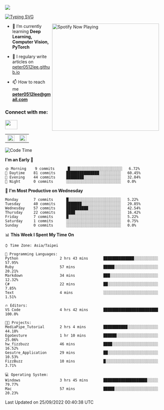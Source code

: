 ![](https://komarev.com/ghpvc/?username=peter0512lee&color=ff69b4)

[![Typing SVG](https://readme-typing-svg.herokuapp.com?color=F742BA&size=22&lines=Hi!+I'm+JYL)](https://git.io/typing-svg)

[<img src="https://spotify-now-playing.peter0512lee.vercel.app/api/spotify-playing" alt="Spotify Now Playing" width="350" align="right" />](https://open.spotify.com/user/21iyoswqgnkoe7peuesmqnhgy)

- 🌱 I’m currently learning **Deep Learning, Computer Vision, PyTorch**

- 📝 I regulary write articles on [peter0512lee.github.io](https://peter0512lee.github.io/)

- 📫 How to reach me **peter0512lee@gmail.com**

<h3 align="left">Connect with me:</h3>
<p align="left">
<a href="https://linkedin.com/in/jie-ying-li-b43a1416b" target="blank"><img align="center" src="https://raw.githubusercontent.com/rahuldkjain/github-profile-readme-generator/master/src/images/icons/Social/linked-in-alt.svg" height="30" width="40" /></a>
<!-- <a href="https://fb.com/peter0512lee" target="blank"><img align="center" src="https://raw.githubusercontent.com/rahuldkjain/github-profile-readme-generator/master/src/images/icons/Social/facebook.svg" alt="peter0512lee" height="30" width="40" /></a> -->
<!-- <a href="https://instagram.com/etiquette_ying" target="blank"><img align="center" src="https://raw.githubusercontent.com/rahuldkjain/github-profile-readme-generator/master/src/images/icons/Social/instagram.svg" alt="etiquette_ying" height="30" width="40" /></a> -->
<!-- <a href="https://medium.com/@peter0512lee" target="blank"><img align="center" src="https://raw.githubusercontent.com/rahuldkjain/github-profile-readme-generator/master/src/images/icons/Social/medium.svg" alt="@peter0512lee" height="30" width="40" /></a> -->
</p>

<table><tr><td valign="top" width="50%">

<img src="https://github-readme-stats.vercel.app/api?username=peter0512lee&hide_border=true&show_icons=true&locale=en" align="left" style="width: 100%" />

</td><td valign="top" width="50%">

<img src="https://github-readme-stats.vercel.app/api/top-langs?username=peter0512lee&hide_border=true&show_icons=true&locale=en&layout=compact" align="left" style="width: 100%" />

</td></tr></table>  

<!--START_SECTION:waka-->
![Code Time](http://img.shields.io/badge/Code%20Time-781%20hrs%209%20mins-blue)

**I'm an Early 🐤** 

```text
🌞 Morning    9 commits      █░░░░░░░░░░░░░░░░░░░░░░░░   6.72% 
🌆 Daytime    81 commits     ███████████████░░░░░░░░░░   60.45% 
🌃 Evening    44 commits     ████████░░░░░░░░░░░░░░░░░   32.84% 
🌙 Night      0 commits      ░░░░░░░░░░░░░░░░░░░░░░░░░   0.0%

```
📅 **I'm Most Productive on Wednesday** 

```text
Monday       7 commits      █░░░░░░░░░░░░░░░░░░░░░░░░   5.22% 
Tuesday      40 commits     ███████░░░░░░░░░░░░░░░░░░   29.85% 
Wednesday    57 commits     ██████████░░░░░░░░░░░░░░░   42.54% 
Thursday     22 commits     ████░░░░░░░░░░░░░░░░░░░░░   16.42% 
Friday       7 commits      █░░░░░░░░░░░░░░░░░░░░░░░░   5.22% 
Saturday     1 commits      ░░░░░░░░░░░░░░░░░░░░░░░░░   0.75% 
Sunday       0 commits      ░░░░░░░░░░░░░░░░░░░░░░░░░   0.0%

```


📊 **This Week I Spent My Time On** 

```text
⌚︎ Time Zone: Asia/Taipei

💬 Programming Languages: 
Python                   2 hrs 43 mins       ██████████████░░░░░░░░░░░   57.95% 
Ruby                     57 mins             █████░░░░░░░░░░░░░░░░░░░░   20.21% 
Markdown                 34 mins             ███░░░░░░░░░░░░░░░░░░░░░░   12.32% 
C#                       22 mins             ██░░░░░░░░░░░░░░░░░░░░░░░   7.85% 
Text                     4 mins              ░░░░░░░░░░░░░░░░░░░░░░░░░   1.51%

🔥 Editors: 
VS Code                  4 hrs 42 mins       █████████████████████████   100.0%

🐱‍💻 Projects: 
MediaPipe_Tutorial       2 hrs 4 mins        ███████████░░░░░░░░░░░░░░   44.18% 
EgoGesture               1 hr 10 mins        ██████░░░░░░░░░░░░░░░░░░░   25.06% 
hw_fizzbuzz              46 mins             ████░░░░░░░░░░░░░░░░░░░░░   16.52% 
Gesutre_Application      29 mins             ██░░░░░░░░░░░░░░░░░░░░░░░   10.53% 
FizzBuzz                 10 mins             █░░░░░░░░░░░░░░░░░░░░░░░░   3.71%

💻 Operating System: 
Windows                  3 hrs 45 mins       ████████████████████░░░░░   79.77% 
Mac                      57 mins             █████░░░░░░░░░░░░░░░░░░░░   20.23%

```


 Last Updated on 25/09/2022 00:40:38 UTC
<!--END_SECTION:waka-->


<!--
**peter0512lee/peter0512lee** is a ✨ _special_ ✨ repository because its `README.md` (this file) appears on your GitHub profile.

